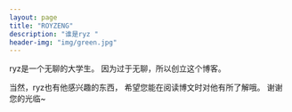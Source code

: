 ```yaml
---
layout: page
title: "ROYZENG"
description: "谁是ryz " 
header-img: "img/green.jpg"
---
```


ryz是一个无聊的大学生。
因为过于无聊，所以创立这个博客。

当然，ryz也有他感兴趣的东西，
希望您能在阅读博文时对他有所了解哦。
谢谢您的光临~





